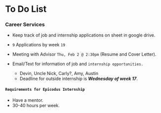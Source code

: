# To Do List

### Career Services

* Keep track of job and internship applications on sheet in google drive.
  
* ```9``` Applications by week ```19```
  
* Meeting with Advisor ```Thu, Feb 2 @ 2:30pm``` (Resume and Cover Letter).
  
* Email/Text for information of job and ```internship opportunities.```
  * Devin, Uncle Nick, Carly?, Amy, Austin
  * Deadline for outside internship is **_Wednesday of week 17_**.

#### ```Requirements for Epicodus Internship```
* Have a mentor.
* 30-40 hours per week. 




